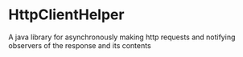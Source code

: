 HttpClientHelper
================

A java library for asynchronously making http requests and notifying observers of the response and its contents 
